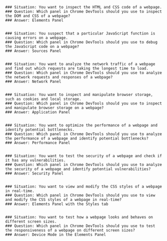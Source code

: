     ### Situation: You want to inspect the HTML and CSS code of a webpage.
    ### Question: Which panel in Chrome DevTools should you use to inspect the DOM and CSS of a webpage?
    ### Answer: Elements Panel


    ### Situation: You suspect that a particular JavaScript function is causing errors on a webpage.
    ### Question: Which panel in Chrome DevTools should you use to debug the JavaScript code on a webpage?
    ### Answer: Sources Panel


    ### Situation: You want to analyze the network traffic of a webpage and find out which requests are taking the longest time to load.
    ### Question: Which panel in Chrome DevTools should you use to analyze the network requests and responses of a webpage?
    ### Answer: Network Panel


    ### Situation: You want to inspect and manipulate browser storage, such as cookies and local storage.
    ### Question: Which panel in Chrome DevTools should you use to inspect and manipulate browser storage on a webpage?
    ### Answer: Application Panel


    ### Situation: You want to optimize the performance of a webpage and identify potential bottlenecks.
    ### Question: Which panel in Chrome DevTools should you use to analyze the performance of a webpage and identify potential bottlenecks?
    ### Answer: Performance Panel


    ### Situation: You want to test the security of a webpage and check if it has any vulnerabilities.
    ### Question: Which panel in Chrome DevTools should you use to analyze the security of a webpage and identify potential vulnerabilities?
    ### Answer: Security Panel


    ### Situation: You want to view and modify the CSS styles of a webpage in real-time.
    ### Question: Which panel in Chrome DevTools should you use to view and modify the CSS styles of a webpage in real-time?
    ### Answer: Elements Panel with the Styles tab


    ### Situation: You want to test how a webpage looks and behaves on different screen sizes.
    ### Question: Which panel in Chrome DevTools should you use to test the responsiveness of a webpage on different screen sizes?
    ### Answer: Device Mode in the Elements Panel